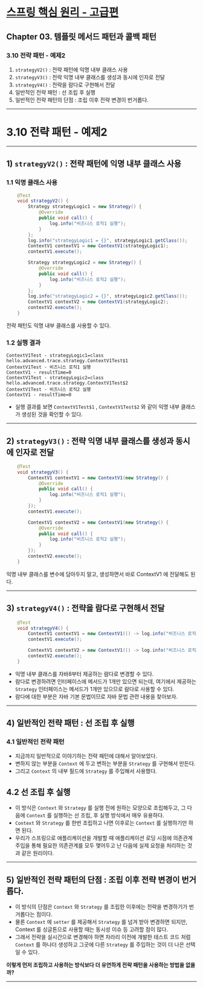 # <a href = "../README.md" target="_blank">스프링 핵심 원리 - 고급편</a>
## Chapter 03. 템플릿 메서드 패턴과 콜백 패턴
### 3.10 전략 패턴 - 예제2
1) `strategyV2()` : 전략 패턴에 익명 내부 클래스 사용
2) `strategyV3()` : 전략 익명 내부 클래스를 생성과 동시에 인자로 전달
3) `strategyV4()` : 전략을 람다로 구현해서 전달
4) 일반적인 전략 패턴 : 선 조립 후 실행
5) 일반적인 전략 패턴의 단점 : 조립 이후 전략 변경이 번거롭다.
---

# 3.10 전략 패턴 - 예제2

---

## 1) `strategyV2()` : 전략 패턴에 익명 내부 클래스 사용

### 1.1 익명 클래스 사용
```java
    @Test
    void strategyV2() {
        Strategy strategyLogic1 = new Strategy() {
            @Override
            public void call() {
                log.info("비즈니스 로직1 실행");
            }
        };
        log.info("strategyLogic1 = {}", strategyLogic1.getClass());
        ContextV1 contextV1 = new ContextV1(strategyLogic1);
        contextV1.execute();

        Strategy strategyLogic2 = new Strategy() {
            @Override
            public void call() {
                log.info("비즈니스 로직2 실행");
            }
        };
        log.info("strategyLogic2 = {}", strategyLogic2.getClass());
        ContextV1 contextV2 = new ContextV1(strategyLogic2);
        contextV2.execute();
    }
```
전략 패턴도 익명 내부 클래스를 사용할 수 있다.

### 1.2 실행 결과
```shell
ContextV1Test - strategyLogic1=class hello.advanced.trace.strategy.ContextV1Test$1
ContextV1Test - 비즈니스 로직1 실행
ContextV1 - resultTime=0
ContextV1Test - strategyLogic2=class hello.advanced.trace.strategy.ContextV1Test$2
ContextV1Test - 비즈니스 로직2 실행
ContextV1 - resultTime=0
```
- 실행 결과를 보면 `ContextV1Test$1` , `ContextV1Test$2` 와 같이 익명 내부 클래스가 생성된 것을
확인할 수 있다.

---

## 2) `strategyV3()` : 전략 익명 내부 클래스를 생성과 동시에 인자로 전달
```java
    @Test
    void strategyV3() {
        ContextV1 contextV1 = new ContextV1(new Strategy() {
            @Override
            public void call() {
                log.info("비즈니스 로직1 실행");
            }
        });
        contextV1.execute();

        ContextV1 contextV2 = new ContextV1(new Strategy() {
            @Override
            public void call() {
                log.info("비즈니스 로직2 실행");
            }
        });
        contextV2.execute();
    }
```
익명 내부 클래스를 변수에 담아두지 말고, 생성하면서 바로 ContextV1 에 전달해도 된다.

---

## 3) `strategyV4()` : 전략을 람다로 구현해서 전달
```java
    @Test
    void strategyV4() {
        ContextV1 contextV1 = new ContextV1(() -> log.info("비즈니스 로직1 실행"));
        contextV1.execute();

        ContextV1 contextV2 = new ContextV1(() -> log.info("비즈니스 로직2 실행"));
        contextV2.execute();
    }
```
- 익명 내부 클래스를 자바8부터 제공하는 람다로 변경할 수 있다.
- 람다로 변경하려면 인터페이스에 메서드가 1개만 있으면 되는데, 여기에서 제공하는 `Strategy` 인터페이스는 메서드가 1개만 있으므로 람다로
사용할 수 있다.
- 람다에 대한 부분은 자바 기본 문법이므로 자바 문법 관련 내용을 찾아보자.

---

## 4) 일반적인 전략 패턴 : 선 조립 후 실행

### 4.1 일반적인 전략 패턴
- 지금까지 일반적으로 이야기하는 전략 패턴에 대해서 알아보았다.
- 변하지 않는 부분을 `Context` 에 두고 변하는 부분을 `Strategy` 를 구현해서 만든다.
- 그리고 `Context` 의 내부 필드에 `Strategy` 를 주입해서 사용했다.

## 4.2 선 조립 후 실행
- 이 방식은 `Context` 와 `Strategy` 를 실행 전에 원하는 모양으로 조립해두고, 그 다음에 `Context` 를
실행하는 선 조립, 후 실행 방식에서 매우 유용하다.
- `Context` 와 `Strategy` 를 한번 조립하고 나면 이후로는 `Context` 를 실행하기만 하면 된다.
- 우리가 스프링으로 애플리케이션을 개발할 때 애플리케이션 로딩 시점에 의존관계 주입을 통해 필요한 의존관계를
모두 맺어두고 난 다음에 실제 요청을 처리하는 것 과 같은 원리이다.

---

## 5) 일반적인 전략 패턴의 단점 : 조립 이후 전략 변경이 번거롭다.
- 이 방식의 단점은 `Context` 와 `Strategy` 를 조립한 이후에는 전략을 변경하기가 번거롭다는 점이다.
- 물론 `Context` 에 `setter` 를 제공해서 `Strategy` 를 넘겨 받아 변경하면 되지만, Context 를 싱글톤으로
사용할 때는 동시성 이슈 등 고려할 점이 많다.
- 그래서 전략을 실시간으로 변경해야 하면 차라리 이전에 개발한 테스트 코드 처럼 `Context` 를 하나더 생성하고 그곳에 다른 `Strategy` 를 주입하는 것이 더 나은
선택일 수 있다.

**이렇게 먼저 조립하고 사용하는 방식보다 더 유연하게 전략 패턴을 사용하는 방법을 없을까?**

---
